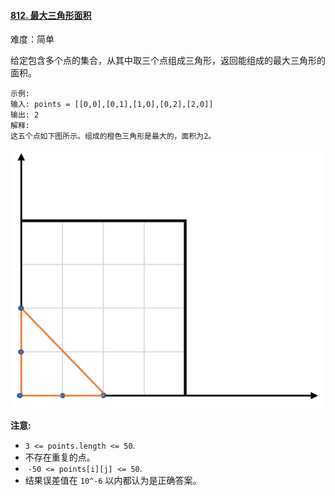 ﻿#### [812\. 最大三角形面积](https://leetcode.cn/problems/largest-triangle-area/)

难度：简单

给定包含多个点的集合，从其中取三个点组成三角形，返回能组成的最大三角形的面积。

```
示例:
输入: points = [[0,0],[0,1],[1,0],[0,2],[2,0]]
输出: 2
解释: 
这五个点如下图所示。组成的橙色三角形是最大的，面积为2。

```

![](./Question0812.png)

**注意:**

-   `3 <= points.length <= 50`.
-   不存在重复的点。
-    `-50 <= points[i][j] <= 50`.
-   结果误差值在 `10^-6` 以内都认为是正确答案。
